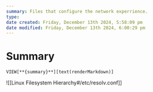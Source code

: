 ```yaml
---
summary: Files that configure the network experrience.
type: 
date created: Friday, December 13th 2024, 5:58:09 pm
date modified: Friday, December 13th 2024, 6:00:29 pm
---
```

# Summary
`VIEW[**{summary}**][text(renderMarkdown)]`

![[Linux Filesystem Hierarchy#/etc/resolv.conf]]